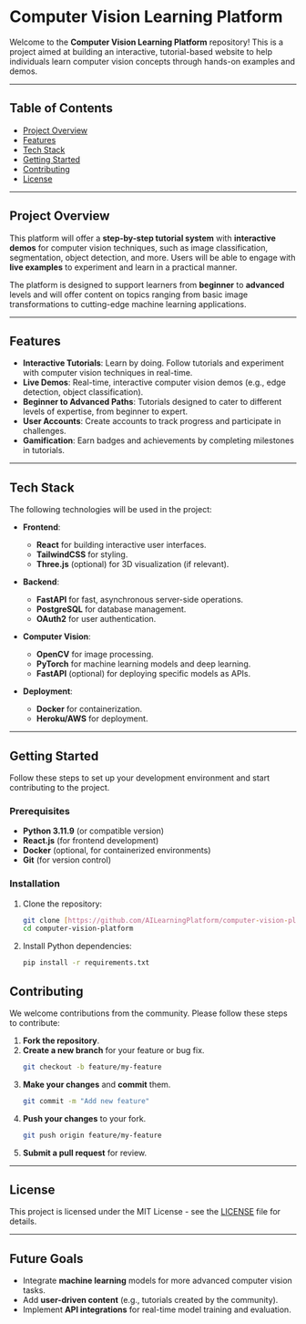 # Computer Vision Learning Platform

Welcome to the **Computer Vision Learning Platform** repository! This is a project aimed at building an interactive, tutorial-based website to help individuals learn computer vision concepts through hands-on examples and demos.

---

## Table of Contents

- [Project Overview](#project-overview)
- [Features](#features)
- [Tech Stack](#tech-stack)
- [Getting Started](#getting-started)
- [Contributing](#contributing)
- [License](#license)

---

## Project Overview

This platform will offer a **step-by-step tutorial system** with **interactive demos** for computer vision techniques, such as image classification, segmentation, object detection, and more. Users will be able to engage with **live examples** to experiment and learn in a practical manner.

The platform is designed to support learners from **beginner** to **advanced** levels and will offer content on topics ranging from basic image transformations to cutting-edge machine learning applications.

---

## Features

- **Interactive Tutorials**: Learn by doing. Follow tutorials and experiment with computer vision techniques in real-time.
- **Live Demos**: Real-time, interactive computer vision demos (e.g., edge detection, object classification).
- **Beginner to Advanced Paths**: Tutorials designed to cater to different levels of expertise, from beginner to expert.
- **User Accounts**: Create accounts to track progress and participate in challenges.
- **Gamification**: Earn badges and achievements by completing milestones in tutorials.

---

## Tech Stack

The following technologies will be used in the project:

- **Frontend**:  
  - **React** for building interactive user interfaces.
  - **TailwindCSS** for styling.
  - **Three.js** (optional) for 3D visualization (if relevant).

- **Backend**:  
  - **FastAPI** for fast, asynchronous server-side operations.
  - **PostgreSQL** for database management.
  - **OAuth2** for user authentication.

- **Computer Vision**:  
  - **OpenCV** for image processing.
  - **PyTorch** for machine learning models and deep learning.
  - **FastAPI** (optional) for deploying specific models as APIs.

- **Deployment**:  
  - **Docker** for containerization.
  - **Heroku/AWS** for deployment.
  
---

## Getting Started

Follow these steps to set up your development environment and start contributing to the project.

### Prerequisites

- **Python 3.11.9** (or compatible version)
- **React.js** (for frontend development)
- **Docker** (optional, for containerized environments)
- **Git** (for version control)

### Installation

1. Clone the repository:
    ```bash
    git clone [https://github.com/AILearningPlatform/computer-vision-platform.git](https://github.com/AILearningPlatform/Artificial-Intellegence-Learning-Platform.git)
    cd computer-vision-platform
    ```

2. Install Python dependencies:
    ```bash
    pip install -r requirements.txt
    ```


## Contributing

We welcome contributions from the community. Please follow these steps to contribute:

1. **Fork the repository**.
2. **Create a new branch** for your feature or bug fix.
    ```bash
    git checkout -b feature/my-feature
    ```
3. **Make your changes** and **commit** them.
    ```bash
    git commit -m "Add new feature"
    ```
4. **Push your changes** to your fork.
    ```bash
    git push origin feature/my-feature
    ```
5. **Submit a pull request** for review.

---

## License

This project is licensed under the MIT License - see the [LICENSE](LICENSE) file for details.

---

## Future Goals

- Integrate **machine learning** models for more advanced computer vision tasks.
- Add **user-driven content** (e.g., tutorials created by the community).
- Implement **API integrations** for real-time model training and evaluation.
